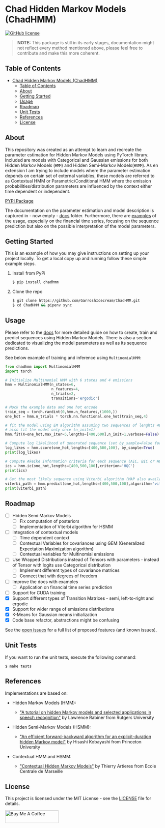 # Chad Hidden Markov Models (ChadHMM)
[![GitHub license](https://img.shields.io/badge/license-MIT-green.svg)](https://github.com/drkostas/pyemail-sender/master/LICENSE)

> **NOTE:**
> This package is still in its early stages, documentation might not reflect every method mentioned above, please feel free to contribute and make this more coherent.

## Table of Contents

- [Chad Hidden Markov Models (ChadHMM)](#chad-hidden-markov-models-chadhmm)
  - [Table of Contents](#table-of-contents)
  - [About ](#about-)
  - [Getting Started ](#getting-started-)
  - [Usage ](#usage-)
  - [Roadmap ](#roadmap-)
  - [Unit Tests ](#unit-tests-)
  - [References ](#references-)
  - [License ](#license-)

## About <a name = "about"></a>

This repository was created as an attempt to learn and recreate the parameter estimation for Hidden Markov Models using PyTorch library. Included are models with Categorical and Gaussian emissions for both Hidden Markov Models (`HMM`) and Hidden Semi-Markov Models(`HSMM`). As en extension I am trying to include models where the parameter estimation depends on certain set of external variables, these models are referred to as Contextual HMM or Parametric/Conditional HMM where the emission probabilities/distribution parameters are influenced by the context either time dependent or independent.

[PYPI Package](https://pypi.org/project/chadhmm/)

The documentation on the parameter estimation and model description is captured in - now empty - [docs](https://github.com/GarroshIcecream/ChadHMM//tree/master/docs) folder. Furthermore, there are [examples](https://github.com/GarroshIcecream/ChadHMM//tree/master/tests) of the usage, especially on the financial time series, focusing on the sequence prediction but also on the possible interpretation of the model parameters.

## Getting Started <a name = "getting_started"></a>

This is an example of how you may give instructions on setting up your project locally.
To get a local copy up and running follow these simple example steps.

1. Install from PyPi
   ```bash
   $ pip install chadhmm
   ```
2. Clone the repo
   ```bash
   $ git clone https://github.com/GarroshIcecream/ChadHMM.git
   $ cd ChadHMM && pipenv sync
   ```

## Usage <a name = "usage"></a>

Please refer to the [docs](https://github.com/GarroshIcecream/ChadHMM//tree/master/docs) for more detailed guide on how to create, train and predict sequences using Hidden Markov Models. There is also a section dedicated to visualizing the model parameters as well as its sequence predictions.

See below example of training and inference using `MultinomialHMM`:
```python
from chadhmm import MultinomialHMM
import torch

# Initialize Multinomial HMM with 6 states and 4 emissions
hmm = MultinomialHMM(n_states=6,
                     n_features=4,
                     n_trials=2,
                     transitions='ergodic')

# Mock the example data and one hot encode
train_seq = torch.randint(0,hmm.n_features,(1000,))
one_hot = hmm.n_trials * torch.nn.functional.one_hot(train_seq,4)

# fit the model using EM algorithm assuming two sequences of lenghts 400 and 600
# also fit the model only once (n_init=1)
hmm.fit(X=one_hot,max_iter=5,lengths=[400,600],n_init=1,verbose=False)

# Compute log likelihood of generated sequence (set by_sample=False for joint log likelihood)
log_likes = hmm.score(one_hot,lengths=[400,500,100], by_sample=True)
print(log_likes)

# Compute Akeike Information criteria for each sequence (AIC, BIC or HQC)
ics = hmm.ic(one_hot,lengths=[400,500,100],criterion='HQC')
print(ics)

# Get the most likely sequence using Viterbi algorithm (MAP also available)
viterbi_path = hmm.predict(one_hot,lengths=[400,500,100],algorithm='viterbi')
print(viterbi_path)
```

## Roadmap <a name = "roadmap"></a>

- [ ] Hidden Semi Markov Models
  - [ ] Fix computation of posteriors
  - [ ] Implementation of Viterbi algorithm for HSMM
- [ ] Integration of contextual models
  - [ ] Time dependent context
  - [ ] Contextual Variables for covariances using GEM (Generalized Expectation Maximization algorithm)
  - [ ] Contextual variables for Multinomial emissions
- [ ] Use Wrapped Distributions instead of Tensors with parameters - instead of Tensor with logits use Categorical distribution  
  - [ ] Implement different types of covariance matrices
  - [ ] Connect that with degrees of freedom
- [ ] Improve the docs with examples
    - [ ] Application on financial time series prediction
- [ ] Support for CUDA training
- [x] Support different types of Transition Matrices - semi, left-to-right and ergodic
- [x] Support for wider range of emissions distributions
- [X] K-Means for Gaussian means initialization
- [x] Code base refactor, abstractions might be confusing

See the [open issues](https://github.com/GarroshIcecream/ChadHMM/issues) for a full list of proposed features (and known issues).

## Unit Tests <a name = "unit_tests"></a>

If you want to run the unit tests, execute the following command:

```ShellSession
$ make tests
```

## References <a name = "references"></a>

Implementations are based on:

- Hidden Markov Models (HMM):
   - ["A tutorial on hidden Markov models and selected applications in speech recognition"](https://ieeexplore.ieee.org/document/18626) by Lawrence Rabiner from Rutgers University

- Hidden Semi-Markov Models (HSMM):
   - ["An efficient forward-backward algorithm for an explicit-duration hidden Markov model"](https://www.researchgate.net/publication/3342828_An_efficient_forward-backward_algorithm_for_an_explicit-duration_hidden_Markov_model) by Hisashi Kobayashi from Princeton University

- Contextual HMM and HSMM:
  - ["Contextual Hidden Markov Models"](https://www.researchgate.net/publication/261490802_Contextual_Hidden_Markov_Models) by Thierry Artieres from Ecole Centrale de Marseille

## License <a name = "license"></a>

This project is licensed under the MIT License - see
the [LICENSE](https://github.com/GarroshIcecream/ChadHMM/blob/master/LICENSE) file for details.


<a href="https://www.buymeacoffee.com/adpesek13n" target="_blank"><img src="https://cdn.buymeacoffee.com/buttons/default-orange.png" alt="Buy Me A Coffee" height="41" width="174"></a>